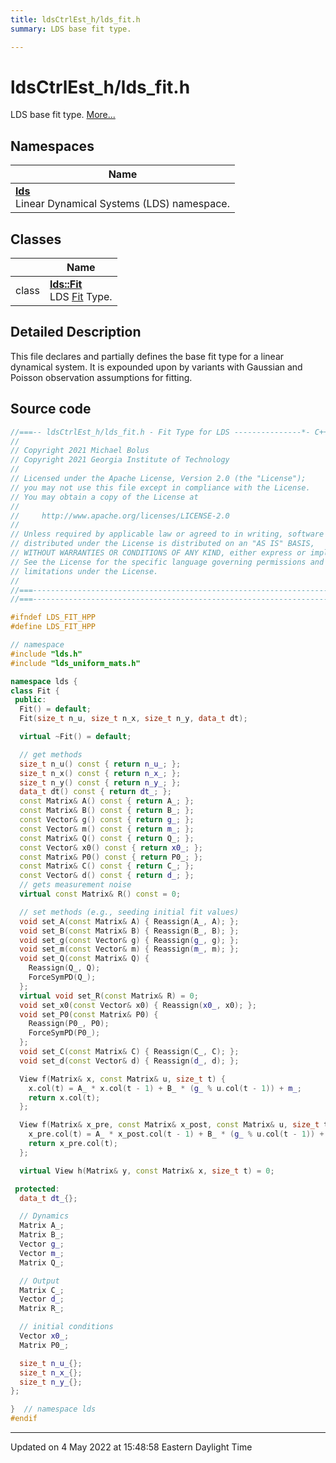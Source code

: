```yaml
---
title: ldsCtrlEst_h/lds_fit.h
summary: LDS base fit type. 

---
```


# ldsCtrlEst_h/lds_fit.h

LDS base fit type.  [More...](#detailed-description)



## Namespaces

| Name           |
| -------------- |
| **[lds](/lds-ctrl-est/docs/api/namespaces/namespacelds/)** <br>Linear Dynamical Systems (LDS) namespace.  |

## Classes

|                | Name           |
| -------------- | -------------- |
| class | **[lds::Fit](/lds-ctrl-est/docs/api/classes/classlds_1_1fit/)** <br>LDS [Fit]() Type.  |

## Detailed Description



This file declares and partially defines the base fit type for a linear dynamical system. It is expounded upon by variants with Gaussian and Poisson observation assumptions for fitting. 





## Source code

```cpp
//===-- ldsCtrlEst_h/lds_fit.h - Fit Type for LDS ---------------*- C++ -*-===//
//
// Copyright 2021 Michael Bolus
// Copyright 2021 Georgia Institute of Technology
//
// Licensed under the Apache License, Version 2.0 (the "License");
// you may not use this file except in compliance with the License.
// You may obtain a copy of the License at
//
//     http://www.apache.org/licenses/LICENSE-2.0
//
// Unless required by applicable law or agreed to in writing, software
// distributed under the License is distributed on an "AS IS" BASIS,
// WITHOUT WARRANTIES OR CONDITIONS OF ANY KIND, either express or implied.
// See the License for the specific language governing permissions and
// limitations under the License.
//
//===----------------------------------------------------------------------===//
//===----------------------------------------------------------------------===//

#ifndef LDS_FIT_HPP
#define LDS_FIT_HPP

// namespace
#include "lds.h"
#include "lds_uniform_mats.h"

namespace lds {
class Fit {
 public:
  Fit() = default;
  Fit(size_t n_u, size_t n_x, size_t n_y, data_t dt);

  virtual ~Fit() = default;

  // get methods
  size_t n_u() const { return n_u_; };
  size_t n_x() const { return n_x_; };
  size_t n_y() const { return n_y_; };
  data_t dt() const { return dt_; };
  const Matrix& A() const { return A_; };
  const Matrix& B() const { return B_; };
  const Vector& g() const { return g_; };
  const Vector& m() const { return m_; };
  const Matrix& Q() const { return Q_; };
  const Vector& x0() const { return x0_; };
  const Matrix& P0() const { return P0_; };
  const Matrix& C() const { return C_; };
  const Vector& d() const { return d_; };
  // gets measurement noise
  virtual const Matrix& R() const = 0;

  // set methods (e.g., seeding initial fit values)
  void set_A(const Matrix& A) { Reassign(A_, A); };
  void set_B(const Matrix& B) { Reassign(B_, B); };
  void set_g(const Vector& g) { Reassign(g_, g); };
  void set_m(const Vector& m) { Reassign(m_, m); };
  void set_Q(const Matrix& Q) {
    Reassign(Q_, Q);
    ForceSymPD(Q_);
  };
  virtual void set_R(const Matrix& R) = 0;
  void set_x0(const Vector& x0) { Reassign(x0_, x0); };
  void set_P0(const Matrix& P0) {
    Reassign(P0_, P0);
    ForceSymPD(P0_);
  };
  void set_C(const Matrix& C) { Reassign(C_, C); };
  void set_d(const Vector& d) { Reassign(d_, d); };

  View f(Matrix& x, const Matrix& u, size_t t) {
    x.col(t) = A_ * x.col(t - 1) + B_ * (g_ % u.col(t - 1)) + m_;
    return x.col(t);
  };

  View f(Matrix& x_pre, const Matrix& x_post, const Matrix& u, size_t t) {
    x_pre.col(t) = A_ * x_post.col(t - 1) + B_ * (g_ % u.col(t - 1)) + m_;
    return x_pre.col(t);
  };

  virtual View h(Matrix& y, const Matrix& x, size_t t) = 0;

 protected:
  data_t dt_{};  

  // Dynamics
  Matrix A_;  
  Matrix B_;  
  Vector g_;  
  Vector m_;  
  Matrix Q_;  

  // Output
  Matrix C_;  
  Vector d_;  
  Matrix R_; 

  // initial conditions
  Vector x0_;  
  Matrix P0_;  

  size_t n_u_{};  
  size_t n_x_{};  
  size_t n_y_{};  
};

}  // namespace lds
#endif
```


-------------------------------

Updated on  4 May 2022 at 15:48:58 Eastern Daylight Time

